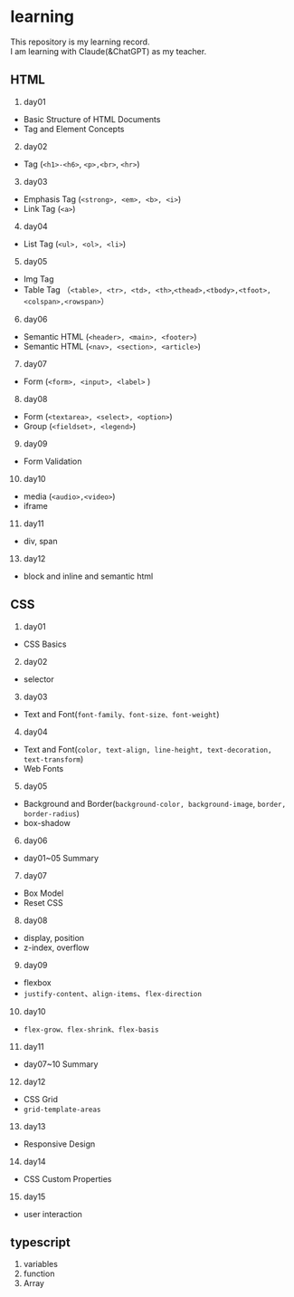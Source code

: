 # learning
This repository is my learning record.<br>
I am learning with Claude(&ChatGPT) as my teacher.

## HTML
1. day01
  - Basic Structure of HTML Documents
  - Tag and Element Concepts

2. day02
  - Tag (`<h1>-<h6>`, `<p>,<br>`, `<hr>`)

3. day03
  - Emphasis Tag (`<strong>, <em>, <b>, <i>`)
  - Link Tag (`<a>`)

4. day04
  - List Tag (`<ul>, <ol>, <li>`)

5. day05
  - Img Tag
  - Table Tag （`<table>, <tr>, <td>, <th>`,`<thead>,<tbody>,<tfoot>,<colspan>,<rowspan>`）

6. day06
  - Semantic HTML (`<header>, <main>, <footer>`)
  - Semantic HTML (`<nav>, <section>, <article>`)

7. day07
  - Form (`<form>, <input>, <label>` )

8. day08
  - Form (`<textarea>, <select>, <option>`)
  - Group (`<fieldset>, <legend>`)

9. day09
  - Form Validation

10. day10
  - media (`<audio>,<video>`)
  - iframe

11. day11
  - div, span

13. day12
  - block and inline and semantic html

## CSS
1. day01
  - CSS Basics

2. day02
  - selector

3. day03
  - Text and Font(`font-family、font-size、font-weight`)

4. day04
  - Text and Font(`color, text-align, line-height, text-decoration, text-transform`)
  - Web Fonts

5. day05
  - Background and Border(`background-color, background-image`, `border, border-radius`)
  - box-shadow

6. day06
  - day01~05 Summary

7. day07
  - Box Model
  - Reset CSS

8. day08
  - display, position
  - z-index, overflow

9. day09
  - flexbox
  - `justify-content`、`align-items`、`flex-direction`

10. day10
  - `flex-grow、flex-shrink、flex-basis`

11. day11
  - day07~10 Summary

12. day12
  - CSS Grid 
  - `grid-template-areas`

13. day13
  - Responsive Design

14. day14
  - CSS Custom Properties

15. day15
  - user interaction

## typescript
1. variables
2. function
3. Array


